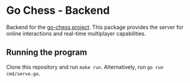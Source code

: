 # Go Chess - Backend

Backend for the [go-chess project](https://github.com/aerlaut/go-chess-frontend). This package provides the server for online interactions and real-time multiplayer capabilities.

## Running the program

Clone this repository and run `make run`. Alternatively, run `go run cmd/serve.go`.